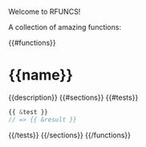 Welcome to RFUNCS!

A collection of amazing functions:

{{#functions}}
# {{name}}
{{description}}
{{#sections}}
{{#tests}}
```javascript
{{ &test }}
// => {{ &result }}
```

{{/tests}}
{{/sections}}
{{/functions}}